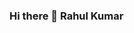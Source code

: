 ### Hi there 👋 Rahul Kumar

<!--
**Rahulkrsharma2004/Rahulkrsharma2004** is a ✨ ✨ repository because its `README.md` (this file) appears on your GitHub profile.

Here are some ideas to get you started:
Hello World! I'm Rahul, a passionate web developer with a love for crafting engaging and user-friendly web experiences.
- 🔭 I’m currently working on ... inspiring webdevloper
- 🌱 I’m currently learning ...
- 👯 I’m looking to collaborate on ...
- 🤔 I’m looking for help with ...
- 💬 Ask me about ...
- 📫 How to reach me: ...
- 😄 Pronouns: ...
- ⚡ Fun fact: ...
-->
